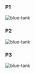 ### P1

![blue-tank](https://i.imgur.com/9SV5wpl.jpg)


### P2

![blue-tank](https://i.imgur.com/2RssI41.png)

### P3

![blue-tank](https://i.imgur.com/jHzFncT.png)


